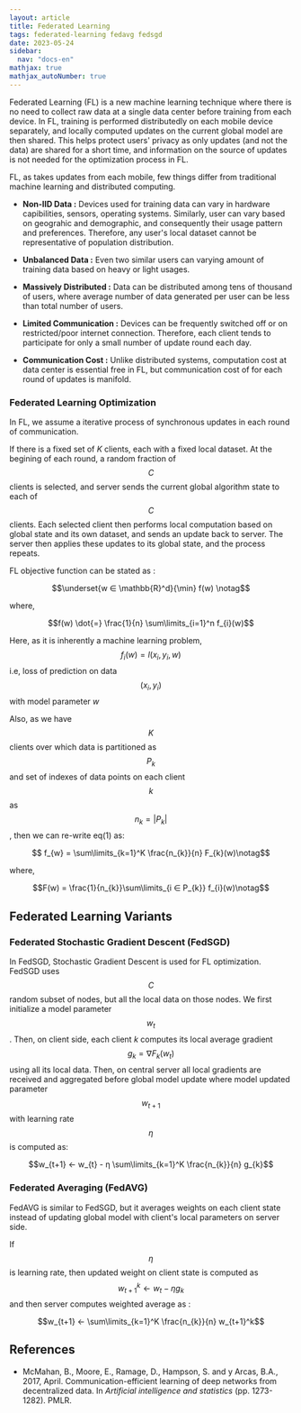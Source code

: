 ```yaml
---
layout: article
title: Federated Learning
tags: federated-learning fedavg fedsgd
date: 2023-05-24
sidebar:
  nav: "docs-en"
mathjax: true
mathjax_autoNumber: true
---
```


Federated Learning (FL) is a new machine learning technique where there is no need to collect raw data at a single data center before training from each device. 
In FL, training is performed distributedly on each mobile device separately, and locally computed updates on the current global model are then shared. 
This helps protect users' privacy as only updates (and not the data) are shared for a short time, and information on the source of updates is not needed for the optimization process in FL.

FL, as takes updates from each mobile, few things differ from traditional machine learning and distributed computing.

- __Non-IID Data :__ Devices used for training data can vary in hardware capibilities, sensors, operating systems. Similarly, user can vary based on geograhic and demographic, and consequently their usage pattern and preferences. Therefore, any user's local dataset cannot be representative of population distribution.

- __Unbalanced Data :__ Even two similar users can varying amount of training data based on heavy or light usages.

- __Massively Distributed :__ Data can be distributed among tens of thousand of users, where average number of data generated per user can be less than total number of users.
- __Limited Communication :__ Devices can be frequently switched off or on restricted/poor internet connection. Therefore, each client tends to participate for only a small number of update round each day.
- __Communication Cost :__ Unlike distributed systems, computation cost at data center is essential free in FL, but communication cost of for each round of updates is manifold.

### Federated Learning Optimization

In FL, we assume a iterative process of synchronous updates in each round of communication.

If there is a fixed set of $K$ clients, each with a fixed local dataset. At the begining of each round, a random fraction of $$C$$ clients is selected, and server sends the current global algorithm state to each of $$C$$ clients. 
Each selected client then performs local computation based on global state and its own dataset, and sends an update back to server. The server then applies these updates to its global state, and the process repeats.

FL objective function can be stated as :

$$\underset{w ∈ \mathbb{R}^d}{\min} f(w) \notag$$ 

where,

$$f(w) \dot{=} \frac{1}{n} \sum\limits_{i=1}^n f_{i}(w)$$

Here, as it is inherently a machine learning problem, $$f_{i}(w) = l(x_{i}, y_{i},w)$$ i.e, loss of prediction on data $$(x_{i},y_{i})$$ with model parameter $w$

Also, as we have $$K$$ clients over which data is partitioned as $$P_{k}$$ and set of indexes of data points on each client $$k$$ as $$n_{k} = \lvert P_{k} \rvert$$ , then we can re-write eq(1) as:

$$ f_{w} = \sum\limits_{k=1}^K \frac{n_{k}}{n} F_{k}(w)\notag$$

where,

$$F(w) = \frac{1}{n_{k}}\sum\limits_{i ∈ P_{k}} f_{i}(w)\notag$$

## Federated Learning Variants

### Federated Stochastic Gradient Descent (FedSGD)

In FedSGD, Stochastic Gradient Descent is used for FL optimization. FedSGD uses $$C$$ random subset of nodes, but all the local data on those nodes.
We first initialize a model parameter $$w_{t}$$. Then, on client side, each client $k$ computes its local average gradient $$g_{k} = ∇ F_{k}(w_{t})$$ using all its local data. Then, on central server all local gradients are received and aggregated before global model update where model updated parameter $$w_{t+1}$$ with learning rate $$\eta$$ is computed as: 

$$w_{t+1} ←  w_{t} - η  \sum\limits_{k=1}^K \frac{n_{k}}{n} g_{k}$$

### Federated Averaging (FedAVG)

FedAVG is similar to FedSGD, but it averages weights on each client state instead of updating global model with client's local parameters on server side.

If $$\eta$$ is learning rate, then updated weight on client state is computed as $$w_{t+1}^k ←  w_{t} - η g_{k}$$ and then server computes weighted average as :

$$w_{t+1} ← \sum\limits_{k=1}^K \frac{n_{k}}{n} w_{t+1}^k$$

## References
- McMahan, B., Moore, E., Ramage, D., Hampson, S. and y Arcas, B.A., 2017, April. Communication-efficient learning of deep networks from decentralized data. In _Artificial intelligence and statistics_ (pp. 1273-1282). PMLR.